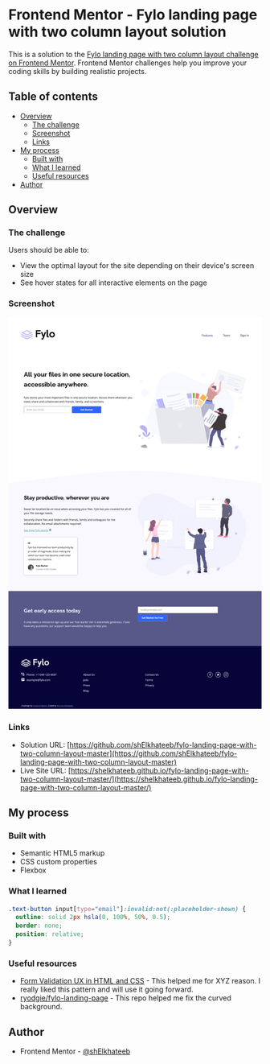 # Frontend Mentor - Fylo landing page with two column layout solution

This is a solution to the [Fylo landing page with two column layout challenge on Frontend Mentor](https://www.frontendmentor.io/challenges/fylo-landing-page-with-two-column-layout-5ca5ef041e82137ec91a50f5). Frontend Mentor challenges help you improve your coding skills by building realistic projects. 

## Table of contents

- [Overview](#overview)
  - [The challenge](#the-challenge)
  - [Screenshot](#screenshot)
  - [Links](#links)
- [My process](#my-process)
  - [Built with](#built-with)
  - [What I learned](#what-i-learned)
  - [Useful resources](#useful-resources)
- [Author](#author)

## Overview

### The challenge

Users should be able to:

- View the optimal layout for the site depending on their device's screen size
- See hover states for all interactive elements on the page

### Screenshot

![](./screenshot.jpg)

### Links

- Solution URL: [https://github.com/shElkhateeb/fylo-landing-page-with-two-column-layout-master](https://github.com/shElkhateeb/fylo-landing-page-with-two-column-layout-master)
- Live Site URL: [https://shelkhateeb.github.io/fylo-landing-page-with-two-column-layout-master/](https://shelkhateeb.github.io/fylo-landing-page-with-two-column-layout-master/)

## My process

### Built with

- Semantic HTML5 markup
- CSS custom properties
- Flexbox

### What I learned

```css
.text-button input[type="email"]:invalid:not(:placeholder-shown) {
  outline: solid 2px hsla(0, 100%, 50%, 0.5);
  border: none;
  position: relative;
}
```

### Useful resources

- [Form Validation UX in HTML and CSS](https://css-tricks.com/form-validation-ux-html-css/) - This helped me for XYZ reason. I really liked this pattern and will use it going forward.
- [ryodgie/fylo-landing-page](https://github.com/ryodgie/fylo-landing-page) - This repo helped me fix the curved background.

## Author

- Frontend Mentor - [@shElkhateeb](https://www.frontendmentor.io/profile/shElkhateeb)
